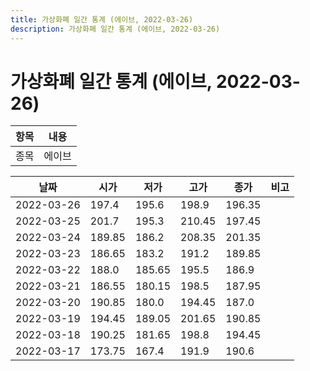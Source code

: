 ```yaml
---
title: 가상화폐 일간 통계 (에이브, 2022-03-26)
description: 가상화폐 일간 통계 (에이브, 2022-03-26)
---
```


가상화폐 일간 통계 (에이브, 2022-03-26)
===

|항목|내용|
|--|--|
|종목|에이브||마켓|KRW-AAVE||종류|일 단위 캔들||기간|2022-03-17T09:00:00 - 2022-03-26T09:00:00|

|날짜|시가|저가|고가|종가|비고|
|--|--|--|--|--|--|
|2022-03-26|197.4|195.6|198.9|196.35|    |
|2022-03-25|201.7|195.3|210.45|197.45|    |
|2022-03-24|189.85|186.2|208.35|201.35|    |
|2022-03-23|186.65|183.2|191.2|189.85|    |
|2022-03-22|188.0|185.65|195.5|186.9|    |
|2022-03-21|186.55|180.15|198.5|187.95|    |
|2022-03-20|190.85|180.0|194.45|187.0|    |
|2022-03-19|194.45|189.05|201.65|190.85|    |
|2022-03-18|190.25|181.65|198.8|194.45|    |
|2022-03-17|173.75|167.4|191.9|190.6|    |
